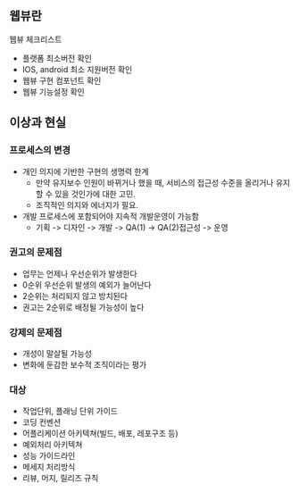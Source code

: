 ## 웹뷰란

웹뷰 체크리스트
 - 플랫폼 최소버전 확인
 - IOS, android 최소 지원버전 확인
 - 웹뷰 구현 컴포넌트 확인
 - 웹뷰 기능설정 확인
## 이상과 현실

### 프로세스의 변경
- 개인 의지에 기반한 구현의 생명력 한계
  - 만약 유지보수 인원이 바뀌거나 했을 때, 서비스의 접근성 수준을 올리거나 유지할 수 있을 것인가에 대한 고민.
  - 조직적인 의지와 에너지가 필요.
- 개발 프로세스에 포함되어야 지속적 개발운영이 가능함
  - 기획 -> 디자인 -> 개발 -> QA(1) -> QA(2)접근성 -> 운영


### 권고의 문제점
- 업무는 언제나 우선순위가 발생한다
- 0순위 우선순위 발생의 예외가 늘어난다
- 2순위는 처리되지 않고 방치된다
- 권고는 2순위로 배정될 가능성이 높다
  
### 강제의 문제점
- 개성이 말살될 가능성 
- 변화에 둔감한 보수적 조직이라는 평가

### 대상
- 작업단위, 플래닝 단위 가이드
- 코딩 컨벤션
- 어플리케이션 아키텍쳐(빌드, 배포, 레포구조 등)
- 예외처리 아키텍쳐
- 성능 가이드라인
- 메세지 처리방식
- 리뷰, 머지, 릴리즈 규칙

